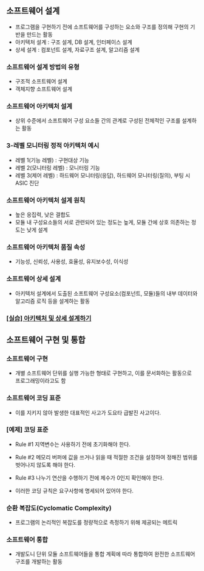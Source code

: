 ## 소프트웨어 설계
- 프로그램을 구현하기 전에 소프트웨어를 구성하는 요소와 구조를 정의해 구현의 기반을 만드는 활동
- 아키텍처 설계 : 구조 설계, DB 설계, 인터페이스 설계
- 상세 설계 : 컴포넌트 설계, 자료구조 설계, 알고리즘 설계

### 소프트웨어 설계 방법의 유형
- 구조적 소프트웨어 설계
- 객체지향 소프트웨어 설계

### 소프트웨어 아키텍처 설계
- 상위 수준에서 소프트웨어 구성 요소들 간의 관계로 구성된 전체적인 구조를 설계하는 활동

### 3-레벨 모니터링 정적 아키텍처 예시
- 레벨 1(기능 레벨) : 구현대상 기능
- 레벨 2(모니터링 레벨) : 모니터링 기능
- 레벨 3(제어 레벨) : 하드웨어 모니터링(응답), 하드웨어 모니터링(질의), 부팅 시 ASIC 진단

### 소프트웨어 아키텍처 설계 원칙
- 높은 응집력, 낮은 결합도
- 모듈 내 구성요소들의 서로 관련되어 있는 정도는 높게, 모듈 간에 상호 의존하는 정도는 낮게 설계

### 소프트웨어 아키텍처 품질 속성
- 기능성, 신뢰성, 사용성, 효율성, 유지보수성, 이식성

### 소프트웨어 상세 설계
- 아키텍처 설계에서 도출된 소프트웨어 구성요소(컴포넌트, 모듈)들의 내부 데이터와 알고리즘 로직 등을 설계하는 활동

### [[실습] 아키텍처 및 상세 설계하기](실습/실습8.md)

## 소프트웨어 구현 및 통합

### 소프트웨어  구현
- 개별 소프트웨어 단위를 실행 가능한 형태로 구현하고, 이를 문서화하는 활동으로 프로그래밍이라고도 함

### 소프트웨어 코딩 표준
- 이를 지키지 않아 발생한 대표적인 사고가 도요타 급발진 사고이다.

### [예제] 코딩 표준
- Rule #1 지역변수는 사용하기 전에 초기화해야 한다.
- Rule #2 메모리 버퍼에 값을 쓰거나 읽을 때 적절한 조건을 설정하여 정해진 범위를 벗어나지 않도록 해야 한다.
- Rule #3 나누기 연산을 수행하기 전에 제수가 0인지 확인해야 한다.

- 이러한 코딩 규칙은 요구사항에 명세되어 있어야 한다.

### 순환 복잡도(Cyclomatic Complexity)
- 프로그램의 논리적인 복잡도를 정량적으로 측정하기 위해 제공되는 메트릭

### 소프트웨어 통합
- 개발도니 단위 모듈 소프트웨어들을 통합 계획에 따라 통합하여 완전한 소프트웨어 구조를 개발하는 활동


